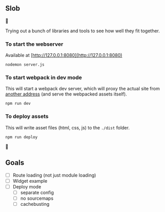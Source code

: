 ## Slob

:snail:

Trying out a bunch of libraries and tools to see how well they fit together.

### To start the webserver

Available at [http://127.0.0.1:8080](http://127.0.0.1:8080)

```
nodemon server.js
```

### To start webpack in dev mode

This will start a webpack dev server, which will proxy the actual site from
[another address](http://localhost:3333) (and serve the webpacked assets itself).

```
npm run dev
```

### To deploy assets

This will write asset files (html, css, js) to the `./dist` folder.

```
npm run deploy
```

:dancer:

## Goals

- [ ] Route loading (not just module loading)
- [ ] Widget example
- [ ] Deploy mode
  - [ ] separate config
  - [ ] no sourcemaps
  - [ ] cachebusting
